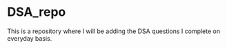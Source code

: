 # DSA_repo
This is a repository where I will be adding the DSA questions I complete on everyday basis.

